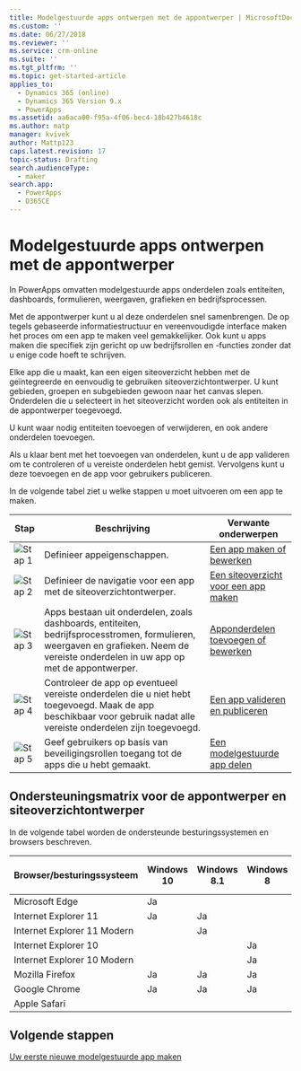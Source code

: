 ```yaml
---
title: Modelgestuurde apps ontwerpen met de appontwerper | MicrosoftDocs
ms.custom: ''
ms.date: 06/27/2018
ms.reviewer: ''
ms.service: crm-online
ms.suite: ''
ms.tgt_pltfrm: ''
ms.topic: get-started-article
applies_to:
  - Dynamics 365 (online)
  - Dynamics 365 Version 9.x
  - PowerApps
ms.assetid: aa6aca00-f95a-4f06-bec4-18b427b4618c
ms.author: matp
manager: kvivek
author: Mattp123
caps.latest.revision: 17
topic-status: Drafting
search.audienceType:
  - maker
search.app:
  - PowerApps
  - D365CE
---
```


# <a name="design-model-driven-apps-by-using-the-app-designer"></a>Modelgestuurde apps ontwerpen met de appontwerper

In PowerApps omvatten modelgestuurde apps onderdelen zoals entiteiten, dashboards, formulieren, weergaven, grafieken en bedrijfsprocessen.  
  
 Met de appontwerper kunt u al deze onderdelen snel samenbrengen. De op tegels gebaseerde informatiestructuur en vereenvoudigde interface maken het proces om een app te maken veel gemakkelijker. Ook kunt u apps maken die specifiek zijn gericht op uw bedrijfsrollen en -functies zonder dat u enige code hoeft te schrijven.  
  
 Elke app die u maakt, kan een eigen siteoverzicht hebben met de geïntegreerde en eenvoudig te gebruiken siteoverzichtontwerper.  U kunt gebieden, groepen en subgebieden gewoon naar het canvas slepen. Onderdelen die u selecteert in het siteoverzicht worden ook als entiteiten in de appontwerper toegevoegd.  
  
 U kunt waar nodig entiteiten toevoegen of verwijderen, en ook andere onderdelen toevoegen.  
  
 Als u klaar bent met het toevoegen van onderdelen, kunt u de app valideren om te controleren of u vereiste onderdelen hebt gemist. Vervolgens kunt u deze toevoegen en de app voor gebruikers publiceren.  
  
 In de volgende tabel ziet u welke stappen u moet uitvoeren om een app te maken.  
  
|Stap|Beschrijving|Verwante onderwerpen|  
|----------|-----------------|--------------------|  
|![Stap 1](media/walkthrough-green-1.png "Stap 1")|Definieer appeigenschappen.|[Een app maken of bewerken](create-edit-app.md)|  
|![Stap 2](media/walkthrough-green-2.png "Stap 2")|Definieer de navigatie voor een app met de siteoverzichtontwerper.|[Een siteoverzicht voor een app maken](create-site-map-app.md)|  
|![Stap 3](media/walkthrough-green-3.png "Stap 3")|Apps bestaan uit onderdelen, zoals dashboards, entiteiten, bedrijfsprocesstromen, formulieren, weergaven en grafieken. Neem de vereiste onderdelen in uw app op met de appontwerper.|[Apponderdelen toevoegen of bewerken](add-edit-app-components.md)|  
|![Stap 4](media/walkthrough-green-4.png "Stap 4")|Controleer de app op eventueel vereiste onderdelen die u niet hebt toegevoegd. Maak de app beschikbaar voor gebruik nadat alle vereiste onderdelen zijn toegevoegd. |[Een app valideren en publiceren](validate-app.md)|  
|![Stap 5](media/walkthrough-green-5.png "Stap 5")|Geef gebruikers op basis van beveiligingsrollen toegang tot de apps die u hebt gemaakt.|[Een modelgestuurde app delen](https://docs.microsoft.com/en-us/powerapps/maker/model-driven-apps/share-model-driven-app)|  
  
## <a name="support-matrix-for-the-app-designer-and-site-map-designer"></a>Ondersteuningsmatrix voor de appontwerper en siteoverzichtontwerper  
 In de volgende tabel worden de ondersteunde besturingssystemen en browsers beschreven.  
  
|Browser/besturingssysteem|Windows 10|Windows 8.1|Windows 8|Mac OS X|  
|-----------------|----------------|-----------------|---------------|--------------|  
| Microsoft Edge |Ja||||  
| Internet Explorer 11 |Ja|Ja|||  
| Internet Explorer 11 Modern ||Ja|||  
| Internet Explorer 10 |||Ja||  
| Internet Explorer 10 Modern |||Ja||  
| Mozilla Firefox |Ja|Ja|Ja||  
| Google Chrome |Ja|Ja|Ja||  
| Apple Safari ||||Ja|  
  
## <a name="next-steps"></a>Volgende stappen  
 [Uw eerste nieuwe modelgestuurde app maken](https://docs.microsoft.com/en-us/powerapps/maker/model-driven-apps/build-first-model-driven-app)


